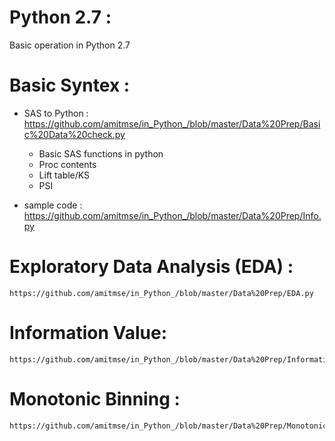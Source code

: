 # Python 2.7 : 

Basic operation in Python 2.7

# Basic Syntex : 

-  SAS to Python : https://github.com/amitmse/in_Python_/blob/master/Data%20Prep/Basic%20Data%20check.py

    - Basic SAS functions in python
    - Proc contents
    - Lift table/KS
    - PSI
    
-  sample code : https://github.com/amitmse/in_Python_/blob/master/Data%20Prep/Info.py


# Exploratory Data Analysis (EDA) :   

    https://github.com/amitmse/in_Python_/blob/master/Data%20Prep/EDA.py

# Information Value:

    https://github.com/amitmse/in_Python_/blob/master/Data%20Prep/Information_value_calculation.py

# Monotonic Binning : 

    https://github.com/amitmse/in_Python_/blob/master/Data%20Prep/Monotonic_Binning.py

